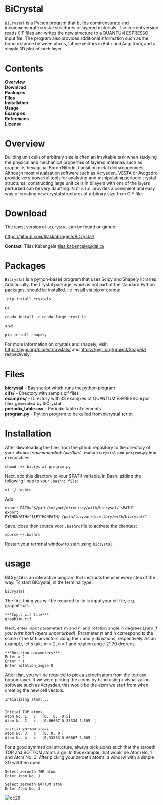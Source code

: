 # BiCrystal
``BiCrystal`` is a Python program that builds commensurate and incommensurate crystal structures of layered materials. The current version reads CIF files and writes the new structure to a QUANTUM ESPRESSO input file. The program also provides additional information such as the bond distance between atoms, lattice vectors in Bohr and Angstrom, and a simple 3D plot of each layer.

Contents
==========
**Overview** \
**Download** \
**Packages** \
**Files** \
**Installation** \
**Usage** \
**Examples** \
**References** \
**License** 

# Overview
Building unit cells of arbitrary size is often an inevitable task when studying the physical and mechanical properties of layered materials such as graphene, hexagonal Boron Nitride, transition metal dichalcogenides. Although most visualzation software such as Xcrysden, VESTA or Avogadro provide very powerful tools for analysing and manipulating periodic crystal structures, constructing large unit cells in bilayers with one of the layers perturbed can be very daunting. ``BiCrystal`` provides a convinient and easy way of creating new crystal structures of arbitrary size from CIF files.

# Download
The latest version of ``BiCrystal`` can be found on github:

https://github.com/tilaskabengele/BiCrystal/


**Contact**: Tilas Kabengele tilas.kabengele@dal.ca

# Packages
`BiCrystal` is a python-based program that uses Scipy and Shapely libraries. Additionally, the Crystal package, which is not part of the standard Python packages, should be installed. i.e Install via pip or conda:

     pip install crystals
or

    conda install -c conda-forge crystals
and

    pip install shapely
    
For more information on crystals and shapely, visit: https://pypi.org/project/crystals/ and https://pypi.org/project/Shapely/ respectively.
 
 # Files

**bicrystal** - Bash script which runs the python program \
**cifs/** - Directory with sample cif files \
**examples/** - Directory with 33 examples of QUANTUM ESPRESSO input files generated by BiCrystal \
**periodic_table.csv** - Periodic table of elements \
**program.py** - Python program to be called from bicrystal script

# Installation
After downloading the files from the github repository to the directory of your choice (_recommended: /usr/bin/_), make `bicrystal` and `program.py` into executables:

    chmod u+x bicrystal program.py

Next, add this directory to your $PATH variable. In Bash, adding the following lines to your `.bashrc file`:

    vi ~/.bashrc

Add:

    export PATH="$/path/to/your/directory/with/bicrysal/:$PATH"
    export PYTHONPATH="${PYTHONPATH}:/path/to/your/directory/with/bicrysal/"

Save, close then source your `.bashrc` file to activate the changes:
    
    source ~/.bashrc

Restart your terminal window to start using `bicrystal`.

# usage
BiCrystal is an interactive program that instructs the user every step of the way. To start BiCrystal, in the terminal type:

    bicrystal
    
The first thing you will be required to do is input your cif file, e.g. graphite.cif:

    ***Input cif file***
    graphite.cif

Next, enter input parameters m and n, and rotation angle in degrees (_zero if you want both layers unperturbed_).
Parameter m and n correspond to the scale of the lattice vectors along the x and y directions, respectively. As an example, let's take m = 2, n = 1 and rotation angle 21.79 degrees.
    
    ***Rotation parameters***
    Enter m 2
    Enter n 1
    Enter rotation_angle 0

After that, you will be required to pick a zeroeth atom from the top and bottom layer. If we were picking the atoms by hand using a visualization software such as Xcrysden, this would be the atom we start from when creating the new cell vectors. 

    Intializing atoms...


    Initial TOP atoms..
    Atom No. 1   c   [0.  0.  0.5]
    Atom No. 2   c   [0.66667 0.33334 0.505  ]

    Initial BOTTOM atoms..
    Atom No. 3   c   [0. 0. 0.]
    Atom No. 4   c   [0.33333 0.66667 0.005  ]
    
 For a good symmetrical structure, always pick atoms such that the zeroeth TOP and BOTTOM atoms align. In this example, that would be Atom No. 1 and Atom No. 3. After picking your zeroeth atoms, a window with a simple 3D will then open.
 
    Select zeroeth TOP atom
    Enter Atom No. 1

    Select zeroeth BOTTOM atom
    Enter Atom No. 3

 
 ![cc28](https://user-images.githubusercontent.com/62076249/87927879-48795500-ca5a-11ea-98c1-b2949bb672e3.PNG)
 
 


